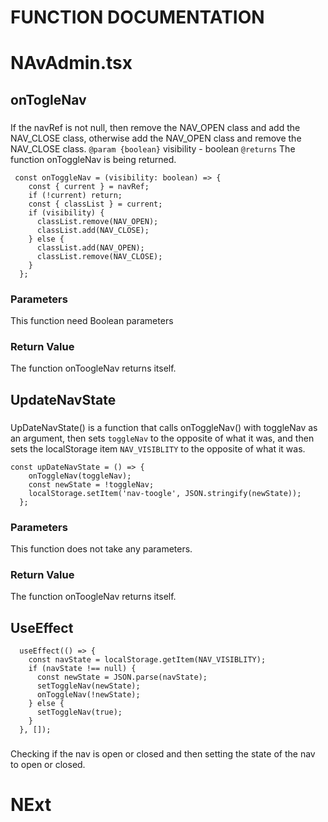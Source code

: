 # **FUNCTION DOCUMENTATION**

# NAvAdmin.tsx

## onTogleNav

###

If the navRef is not null, then remove the NAV_OPEN class and add the NAV_CLOSE class, otherwise add
the NAV_OPEN class and remove the NAV_CLOSE class.
`@param {boolean}` visibility - boolean
`@returns` The function onToggleNav is being returned.

```
 const onToggleNav = (visibility: boolean) => {
    const { current } = navRef;
    if (!current) return;
    const { classList } = current;
    if (visibility) {
      classList.remove(NAV_OPEN);
      classList.add(NAV_CLOSE);
    } else {
      classList.add(NAV_OPEN);
      classList.remove(NAV_CLOSE);
    }
  };
```

### Parameters

This function need Boolean parameters

### Return Value

The function onToogleNav returns itself.

## UpdateNavState

###

UpDateNavState() is a function that calls onToggleNav() with toggleNav as an argument, then sets
`toggleNav` to the opposite of what it was, and then sets the localStorage item `NAV_VISIBLITY` to the opposite of what it was.

```
const upDateNavState = () => {
    onToggleNav(toggleNav);
    const newState = !toggleNav;
    localStorage.setItem('nav-toogle', JSON.stringify(newState));
  };
```

### Parameters

This function does not take any parameters.

### Return Value

The function onToogleNav returns itself.

## UseEffect

```
  useEffect(() => {
    const navState = localStorage.getItem(NAV_VISIBLITY);
    if (navState !== null) {
      const newState = JSON.parse(navState);
      setToggleNav(newState);
      onToggleNav(!newState);
    } else {
      setToggleNav(true);
    }
  }, []);
```

###

Checking if the nav is open or closed and then setting the state of the nav to open or closed.

# NExt

